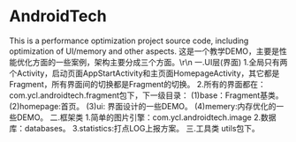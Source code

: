 # AndroidTech
This is a performance optimization project source code, including optimization of UI/memory and other aspects.
这是一个教学DEMO，主要是性能优化方面的一些案例，架构主要分成三个方面。\r\n
一.UI层(界面)
1.全局只有两个Activity，启动页面AppStartActivity和主页面HomepageActivity，其它都是Fragment，所有界面间的切换都是Fragment的切换。
2.所有的界面都在：com.ycl.androidtech.fragment包下，下一级目录：
(1)base：Fragment基类。
(2)homepage:首页。
(3)ui: 界面设计的一些DEMO。
(4)memery:内存优化的一些DEMO。
二.框架类
1.简单的图片引擎：com.ycl.androidtech.image
2.数据库：databases。
3.statistics:打点LOG上报方案。
三.工具类 utils包下。
